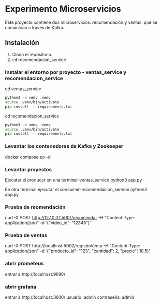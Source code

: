 # Experimento Microservicios

Este proyecto contiene dos microservicios: recomendación y ventas, que se comunican a través de Kafka.

## Instalación

1. Clona el repositorio.
2. cd recomendacion_service

### Instalar el entorno por proyecto - ventas_service y recomendacion_service

cd ventas_service

```bash
python3 -m venv .venv
source .venv/bin/activate
pip install -r requirements.txt
```

cd recomendacion_service

```bash
python3 -m venv .venv
source .venv/bin/activate
pip install -r requirements.txt
```

### Levantar los contenedores de Kafka y Zookeeper
docker compose up -d

### Levantar proyectos
Ejecutar el producer en una terminal-ventas_service
python3 app.py

En otra terminal ejecutar el consumer-recomendacion_service
python3 app.py

### Prueba de reomendación
curl -X POST http://127.0.0.1:5001/recomendar -H "Content-Type: application/json" -d '{"video_id": "12345"}'

### Prueba de ventas
curl -X POST http://localhost:5002/registroVenta -H "Content-Type: application/json" -d '{"producto_id": "123", "cantidad": 2, "precio": 10.5}'

### abrir prometeus
entrar a http://localhost:9090/

### abrir grafana
entrar a http://localhost:3000/
usuario: admin
contraseña: admin